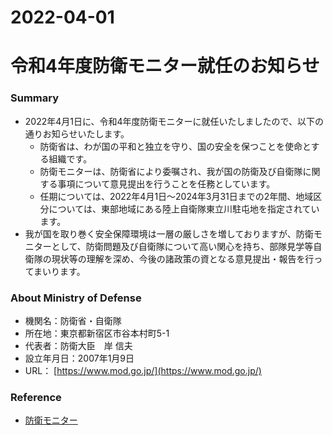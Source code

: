 2022-04-01
===
# 令和4年度防衛モニター就任のお知らせ
### Summary
* 2022年4月1日に、令和4年度防衛モニターに就任いたしましたので、以下の通りお知らせいたします。
  * 防衛省は、わが国の平和と独立を守り、国の安全を保つことを使命とする組織です。
  * 防衛モニターは、防衛省により委嘱され、我が国の防衛及び自衛隊に関する事項について意見提出を行うことを任務としています。
  * 任期については、2022年4月1日～2024年3月31日までの2年間、地域区分については、東部地域にある陸上自衛隊東立川駐屯地を指定されています。
* 我が国を取り巻く安全保障環境は一層の厳しさを増しておりますが、防衛モニターとして、防衛問題及び自衛隊について高い関心を持ち、部隊見学等自衛隊の現状等の理解を深め、今後の諸政策の資となる意見提出・報告を行ってまいります。

### About Ministry of Defense
* 機関名：防衛省・自衛隊
* 所在地：東京都新宿区市谷本村町5-1
* 代表者：防衛大臣　岸 信夫
* 設立年月日：2007年1月9日
* URL： [https://www.mod.go.jp/](https://www.mod.go.jp/)

### Reference
* [防衛モニター](https://www.mod.go.jp/j/press/other/monitor/index.html)
